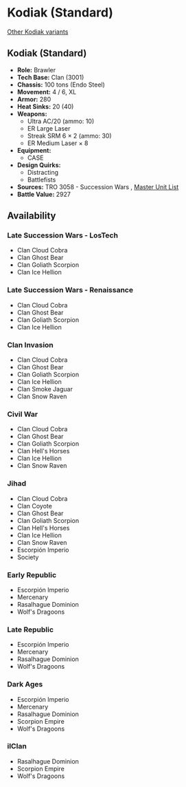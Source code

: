 # Kodiak (Standard) 

[Other Kodiak variants](../kodiak.md) 

## Kodiak (Standard) 

- **Role:** Brawler 
- **Tech Base:** Clan (3001) 
- **Chassis:** 100 tons (Endo Steel) 
- **Movement:** 4 / 6, XL 
- **Armor:** 280 
- **Heat Sinks:** 20 (40) 
- **Weapons:** 
  - Ultra AC/20 (ammo: 10) 
  - ER Large Laser 
  - Streak SRM 6 × 2 (ammo: 30) 
  - ER Medium Laser × 8 
- **Equipment:** 
  - CASE 
- **Design Quirks:** 
  - Distracting 
  - Battlefists 
- **Sources:** TRO 3058 - Succession Wars , [Master Unit List](http://masterunitlist.info/Unit/Details/1805) 
- **Battle Value:** 2927 

## Availability 

### Late Succession Wars - LosTech 

- Clan Cloud Cobra 
- Clan Ghost Bear 
- Clan Goliath Scorpion 
- Clan Ice Hellion 

### Late Succession Wars - Renaissance 

- Clan Cloud Cobra 
- Clan Ghost Bear 
- Clan Goliath Scorpion 
- Clan Ice Hellion 

### Clan Invasion 

- Clan Cloud Cobra 
- Clan Ghost Bear 
- Clan Goliath Scorpion 
- Clan Ice Hellion 
- Clan Smoke Jaguar 
- Clan Snow Raven 

### Civil War 

- Clan Cloud Cobra 
- Clan Ghost Bear 
- Clan Goliath Scorpion 
- Clan Hell's Horses 
- Clan Ice Hellion 
- Clan Snow Raven 

### Jihad 

- Clan Cloud Cobra 
- Clan Coyote 
- Clan Ghost Bear 
- Clan Goliath Scorpion 
- Clan Hell's Horses 
- Clan Ice Hellion 
- Clan Snow Raven 
- Escorpión Imperio 
- Society 

### Early Republic 

- Escorpión Imperio 
- Mercenary 
- Rasalhague Dominion 
- Wolf's Dragoons 

### Late Republic 

- Escorpión Imperio 
- Mercenary 
- Rasalhague Dominion 
- Wolf's Dragoons 

### Dark Ages 

- Escorpión Imperio 
- Mercenary 
- Rasalhague Dominion 
- Scorpion Empire 
- Wolf's Dragoons 

### ilClan 

- Rasalhague Dominion 
- Scorpion Empire 
- Wolf's Dragoons 

